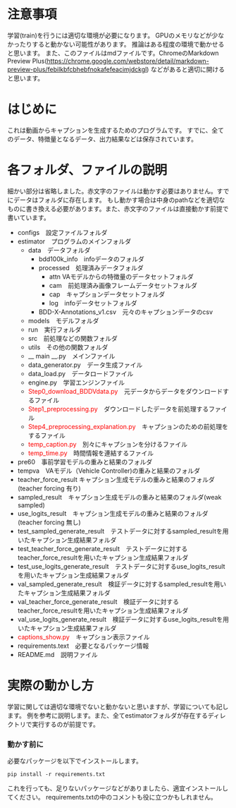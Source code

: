 # 注意事項
学習(train)を行うには適切な環境が必要になります。
GPUのメモリなどが少なかったりすると動かない可能性があります。
推論はある程度の環境で動かせると思います。
また、このファイルはmdファイルです。ChromeのMarkdown Preview Plus(https://chrome.google.com/webstore/detail/markdown-preview-plus/febilkbfcbhebfnokafefeacimjdckgl)
などがあると適切に開けると思います。

# はじめに
これは動画からキャプションを生成するためのプログラムです。
すでに、全てのデータ、特徴量となるデータ、出力結果などは保存されています。



# 各フォルダ、ファイルの説明
細かい部分は省略しました。赤文字のファイルは動かす必要はありません。すでにデータはフォルダに存在します。
もし動かす場合は中身のpathなどを適切なものに書き換える必要があります。また、赤文字のファイルは直接動かす前提で書いています。
+ configs　設定ファイルフォルダ
+ estimator　プログラムのメインフォルダ
   + data　データフォルダ
       + bdd100k_info　infoデータのフォルダ
       + processed　処理済みデータフォルダ
           + attn VAモデルからの特徴量のデータセットフォルダ
           + cam　前処理済み画像フレームデータセットフォルダ
           + cap　キャプションデータセットフォルダ
           + log　infoデータセットフォルダ
       + BDD-X-Annotations_v1.csv　元々のキャプションデータのcsv
   + models　モデルフォルダ
   + run　実行フォルダ
   + src　前処理などの関数フォルダ
   + utils　その他の関数フォルダ
   + __ main __.py　メインファイル
   + data_generator.py　データ生成ファイル
   + data_load.py　データロードファイル
   + engine.py　学習エンジンファイル
   + <span style="color: red; ">Step0_download_BDDVdata.py</span>　元データからデータをダウンロードするファイル
   + <span style="color: red; ">Step1_preprocessing.py</span>　ダウンロードしたデータを前処理するファイル
   + <span style="color: red; ">Step4_preprocessing_explanation.py</span>　キャプションのための前処理をするファイル
   + <span style="color: red; ">temp_caption.py</span>　別々にキャプションを分けるファイル
   + <span style="color: red; ">temp_time.py</span>　時間情報を連結するファイル
+ pre60　事前学習モデルの重みと結果のフォルダ
+ tempva　VAモデル（Vehicle Controller)の重みと結果のフォルダ
+ teacher_force_result キャプション生成モデルの重みと結果のフォルダ(teacher forcing 有り)
+ sampled_result　キャプション生成モデルの重みと結果のフォルダ(weak sampled)
+ use_logits_result　キャプション生成モデルの重みと結果のフォルダ(teacher forcing 無し)
+ test_sampled_generate_result　テストデータに対するsampled_resultを用いたキャプション生成結果フォルダ
+ test_teacher_force_generate_result　テストデータに対するteacher_force_resultを用いたキャプション生成結果フォルダ
+ test_use_logits_generate_result　テストデータに対するuse_logits_resultを用いたキャプション生成結果フォルダ
+ val_sampled_generate_result　検証データに対するsampled_resultを用いたキャプション生成結果フォルダ
+ val_teacher_force_generate_result　検証データに対するteacher_force_resultを用いたキャプション生成結果フォルダ
+ val_use_logits_generate_result　検証データに対するuse_logits_resultを用いたキャプション生成結果フォルダ
+ <span style="color: red; ">captions_show.py</span>　キャプション表示ファイル
+ requirements.text　必要となるパッケージ情報
+ README.md　説明ファイル


# 実際の動かし方
学習に関しては適切な環境でないと動かないと思いますが、学習についても記します。
例を参考に説明します。また、全てestimatorフォルダが存在するディレクトリで実行するのが前提です。

### 動かす前に
必要なパッケージを以下でインストールします。
```shell
pip install -r requirements.txt
```
これを行っても、足りないパッケージなどがありましたら、適宜インストールしてください。
requirements.txtの中のコメントも役に立つかもしれません。
